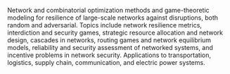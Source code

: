 Network and combinatorial optimization methods and game-theoretic modeling for resilience of large-scale networks against disruptions, both random and adversarial. Topics include network resilience metrics, interdiction and security games, strategic resource allocation and network design, cascades in networks, routing games and network equilibrium models, reliability and security assessment of networked systems, and incentive problems in network security. Applications to transportation, logistics, supply chain, communication, and electric power systems.